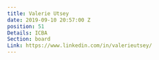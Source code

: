 ```yaml
---
title: Valerie Utsey
date: 2019-09-10 20:57:00 Z
position: 51
Details: ICBA
Section: board
Link: https://www.linkedin.com/in/valerieutsey/
---
```


